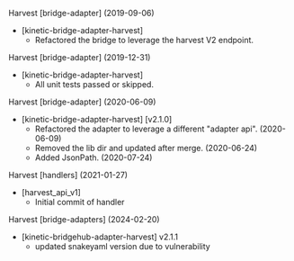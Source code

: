 Harvest [bridge-adapter] (2019-09-06)
  * [kinetic-bridge-adapter-harvest]
    * Refactored the bridge to leverage the harvest V2 endpoint.

Harvest [bridge-adapter] (2019-12-31)
  * [kinetic-bridge-adapter-harvest]
    * All unit tests passed or skipped.

Harvest [bridge-adapter] (2020-06-09)
  * [kinetic-bridge-adapter-harvest] [v2.1.0]
    * Refactored the adapter to leverage a different "adapter api". (2020-06-09)
    * Removed the lib dir and updated after merge. (2020-06-24)
    * Added JsonPath. (2020-07-24)

Harvest [handlers] (2021-01-27)
  * [harvest_api_v1]
    * Initial commit of handler

Harvest [bridge-adapters] (2024-02-20)
  * [kinetic-bridgehub-adapter-harvest] v2.1.1
    * updated snakeyaml version due to vulnerability